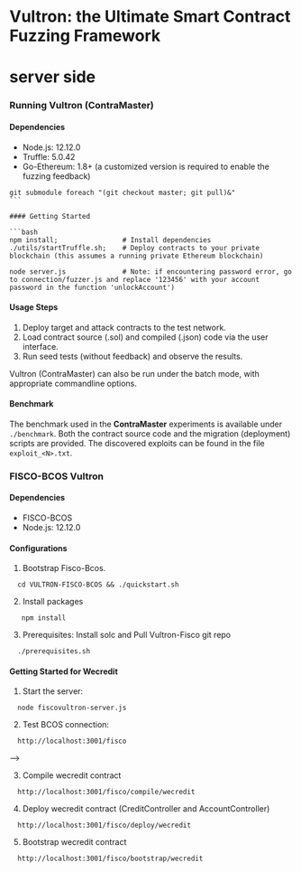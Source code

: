 # Vultron: the Ultimate Smart Contract Fuzzing Framework
# server side 

### Running Vultron (ContraMaster)

#### Dependencies

* Node.js: 12.12.0
* Truffle: 5.0.42
* Go-Ethereum: 1.8+ (a customized version is required to enable the fuzzing feedback)
```
git submodule foreach "(git checkout master; git pull)&"                                           ```

#### Getting Started

```bash
npm install;                # Install dependencies
./utils/startTruffle.sh;    # Deploy contracts to your private blockchain (this assumes a running private Ethereum blockchain)

node server.js              # Note: if encountering password error, go to connection/fuzzer.js and replace '123456' with your account password in the function 'unlockAccount')
```
#### Usage Steps

1. Deploy target and attack contracts to the test network.
1. Load contract source (.sol) and compiled (.json) code via the user interface.
1. Run seed tests (without feedback) and observe the results.

Vultron (ContraMaster) can also be run under the batch mode, with appropriate commandline options.

#### Benchmark

The benchmark used in the **ContraMaster** experiments is available under ```./benchmark```.
Both the contract source code and the migration (deployment) scripts are provided. The discovered exploits can be found in the file ```exploit_<N>.txt```.


### FISCO-BCOS Vultron

#### Dependencies

* FISCO-BCOS
* Node.js: 12.12.0

#### Configurations

1. Bootstrap Fisco-Bcos. 
```
  cd VULTRON-FISCO-BCOS && ./quickstart.sh
```

2. Install packages

```
   npm install
```

3. Prerequisites: Install solc and Pull Vultron-Fisco git repo 
```
  ./prerequisites.sh 
```
#### Getting Started for Wecredit

1. Start the server:
```
  node fiscovultron-server.js
```
 2. Test BCOS connection:
```
  http://localhost:3001/fisco  
```
<!-- 3. Test BCOS deploy:
```
  http://localhost:3000/fisco/deploy/wecredit 
``` --> -->
3. Compile wecredit contract
```
  http://localhost:3001/fisco/compile/wecredit 
```
4. Deploy wecredit contract (CreditController and AccountController)
```
  http://localhost:3001/fisco/deploy/wecredit 
```
5. Bootstrap wecredit contract
```
  http://localhost:3001/fisco/bootstrap/wecredit 
```
